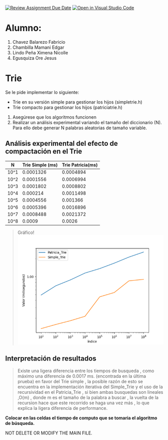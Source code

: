 [![Review Assignment Due Date](https://classroom.github.com/assets/deadline-readme-button-24ddc0f5d75046c5622901739e7c5dd533143b0c8e959d652212380cedb1ea36.svg)](https://classroom.github.com/a/e0PAH3hp)
[![Open in Visual Studio Code](https://classroom.github.com/assets/open-in-vscode-718a45dd9cf7e7f842a935f5ebbe5719a5e09af4491e668f4dbf3b35d5cca122.svg)](https://classroom.github.com/online_ide?assignment_repo_id=11303477&assignment_repo_type=AssignmentRepo)
# Alumno: 
1) Chavez Balarezo Fabricio
2) Chambilla Mamani Edgar
3) Lindo Peña Ximena Nicolle
4) Egusquiza Ore Jesus

# Trie

Se le pide implementar lo siguiente:
- Trie en su versión simple para gestionar los hijos (simpletrie.h)
- Trie compacto para gestionar los hijos (patriciatrie.h)

1. Asegúrese que los algoritmos funcionen 
2. Realizar un análisis experimental variando el tamaño del diccionario (N). Para ello debe generar N palabras aleatorias de tamaño variable. 

## Análisis experimental del efecto de compactación en el Trie
| N    | Trie Simple (ms) | Trie Patricia(ms) |
|------|------------------|-------------------|
| 10^1 | 0.0001326        | 0.0004894         |
| 10^2 | 0.0001556        | 0.0006994         |
| 10^3 | 0.0001802        | 0.0008802         |
| 10^4 | 0.000214         | 0.0011498         |
| 10^5 | 0.0004556        | 0.001366          |
| 10^6 | 0.0005396        | 0.0016896         |
| 10^7 | 0.0008488        | 0.0021372         |
| 10^8 | 0.0009           | 0.0026            |

> Gráfico!
![Comparación](comparacion.png)

## Interpretación de resultados

>Existe una ligera diferencia entre los tiempos de busqueda , como máximo una diferencia de  0.0017 ms. (encontrada
> en la última prueba) en favor del Trie simple , la posible razón de esto se encuentra en la implementación iterativa
> del Simple_Trie y el uso de la recursividad en el Patricia_Trie , si bien ambas busquedas son lineales ,O(m) , donde m es el tamaño
> de la palabra a buscar , la vuelta de la recursion hace que este recorrido se haga una vez más , lo que explica la ligera diferencia de performance.


**Colocar en las celdas el tiempo de computo que se tomaria el algoritmo de búsqueda.**

NOT DELETE OR MODIFY  THE MAIN FILE. 
